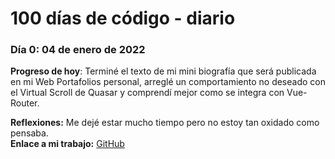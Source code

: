 # 100 días de código - diario

### Día 0: 04 de enero de 2022

**Progreso de hoy**: Terminé el texto de mi mini biografía que será publicada en mi Web Portafolios personal, arreglé un comportamiento no deseado con el Virtual Scroll de Quasar y comprendí mejor como se integra con Vue-Router.

**Reflexiones:**  Me dejé estar mucho tiempo pero no estoy tan oxidado como pensaba.  
**Enlace a mi trabajo:** [GitHub](https://github.com/enzod98/EnzoDure-Remastered/tree/developer)


